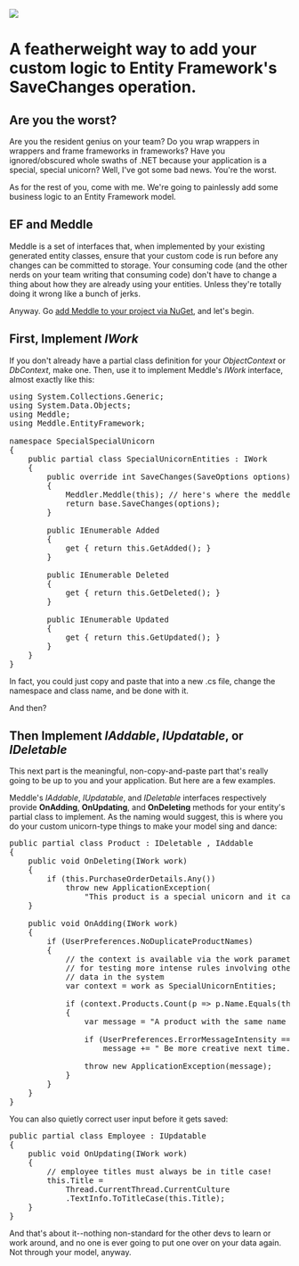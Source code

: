 ![](http://dl.dropbox.com/u/3057627/meddle/meddle-logo-small.png)

# A featherweight way to add your custom logic to Entity Framework's SaveChanges operation.

## Are you the worst?

Are you the resident genius on your team? Do you wrap wrappers in wrappers and frame frameworks in frameworks? Have you ignored/obscured whole swaths of .NET because your application is a special, special unicorn? Well, I've got some bad news. You're the worst.

As for the rest of you, come with me. We're going to painlessly add some business logic to an Entity Framework model.

## EF and Meddle
Meddle is a set of interfaces that, when implemented by your existing generated entity classes, ensure that your custom code is run before any changes can be committed to storage. Your consuming code (and the other nerds on your team writing that consuming code) don't have to change a thing about how they are already using your entities. Unless they're totally doing it wrong like a bunch of jerks.

Anyway. Go [add Meddle to your project via NuGet](http://nuget.org/packages/Meddle), and let's begin.

## First, Implement *IWork*

If you don't already have a partial class definition for your *ObjectContext* or *DbContext*, make one. Then, use it to implement Meddle's *IWork* interface, almost exactly like this:

<pre>
using System.Collections.Generic;
using System.Data.Objects;
using Meddle;
using Meddle.EntityFramework;

namespace SpecialSpecialUnicorn
{
    public partial class SpecialUnicornEntities : IWork
    {
        public override int SaveChanges(SaveOptions options)
        {
            Meddler.Meddle(this); // here's where the meddle happens \m/
            return base.SaveChanges(options);
        }

        public IEnumerable<IAddable > Added
        {
            get { return this.GetAdded(); }
        }

        public IEnumerable<IDeletable > Deleted
        {
            get { return this.GetDeleted(); }
        }

        public IEnumerable<IUpdatable > Updated
        {
            get { return this.GetUpdated(); }
        }
    }
}
</pre>

In fact, you could just copy and paste that into a new .cs file, change the namespace and class name, and be done with it. 

And then?

## Then Implement *IAddable*, *IUpdatable*, or *IDeletable*

This next part is the meaningful, non-copy-and-paste part that's really going to be up to you and your application. But here are a few examples.

Meddle's *IAddable*, *IUpdatable*, and *IDeletable* interfaces respectively provide **OnAdding**, **OnUpdating**, and **OnDeleting** methods for your entity's partial class to implement. As the naming would suggest, this is where you do your custom unicorn-type things to make your model sing and dance:

<pre>
public partial class Product : IDeletable , IAddable
{
    public void OnDeleting(IWork work)
    {
        if (this.PurchaseOrderDetails.Any())
            throw new ApplicationException(
                "This product is a special unicorn and it cannot be deleted." );
    }

    public void OnAdding(IWork work)
    {
        if (UserPreferences.NoDuplicateProductNames)
        {
            // the context is available via the work parameter
            // for testing more intense rules involving other
            // data in the system
            var context = work as SpecialUnicornEntities;

            if (context.Products.Count(p => p.Name.Equals(this.Name)) > 1)
            {
                var message = "A product with the same name already exists.";

                if (UserPreferences.ErrorMessageIntensity == ErrorMessageIntensity.Abusive)
                    message += " Be more creative next time. Loser.";

                throw new ApplicationException(message);
            }
        }
    }
}
</pre>
  
You can also quietly correct user input before it gets saved:

<pre>
public partial class Employee : IUpdatable
{
    public void OnUpdating(IWork work)
    {
        // employee titles must always be in title case!
        this.Title =
            Thread.CurrentThread.CurrentCulture
            .TextInfo.ToTitleCase(this.Title);
    }
}
</pre>

And that's about it--nothing non-standard for the other devs to learn or work around, and no one is ever going to put one over on your data again. Not through your model, anyway.
